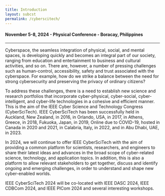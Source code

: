 ```yaml
---
title: Introduction
layout: subcst
permalink: /cyberscitech/
---
```


<div class="row">
<div class="col-md-10 mb-5">

<h4>November 5-8, 2024 - Physical Conference - Boracay, Philippines</h4>
<hr/>

<p>
Cyberspace, the seamless integration of physical, social, and mental spaces, is developing quickly and becomes an integral part of our society, ranging from education and entertainment to business and cultural activities, and so on. There are, however, a number of pressing challenges such as human-control, accessibility, safety and trust associated with the cyberspace. For example, how do we strike a balance between the need for strong cybersecurity and preserving the privacy of ordinary citizens?
</p>

<p>To address these challenges, there is a need to establish new science and research portfolios that incorporate cyber-physical, cyber-social, cyber-intelligent, and cyber-life technologies in a cohesive and efficient manner. This is the aim of the IEEE Cyber Science and Technology Congress (CyberSciTech). IEEE CyberSciTech has been successfully held in Auckland, New Zealand, in 2016, in Orlando, USA, in 2017, in Athens, Greece, in 2018, Fukuoka, Japan, in 2019, Online due to COVID-19, hosted in Canada in 2020 and 2021, in Calabria, Italy, in 2022, and in Abu Dhabi, UAE, in 2023.</p><p>In 2024, we will continue to offer IEEE CyberSciTech with the aim of providing a common platform for scientists, researchers, and engineers to share their latest ideas and advances in the broad scope of cyber-related science, technology, and application topics. In addition, this is also a platform to allow relevant stakeholders to get together, discuss and identify ongoing and emerging challenges, in order to understand and shape new cyber-enabled worlds.</p>
<p>IEEE CyberSciTech 2024 will be co-located with IEEE DASC 2024, IEEE CDBCom 2024, and IEEE PICom 2024 and several interesting workshops.</p>
<br/>
</div>
</div>
